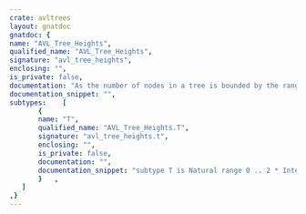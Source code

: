 ```yaml
---
crate: avltrees
layout: gnatdoc
gnatdoc: {
name: "AVL_Tree_Heights",
qualified_name: "AVL_Tree_Heights",
signature: "avl_tree_heights",
enclosing: "",
is_private: false,
documentation: "As the number of nodes in a tree is bounded by the range of a\npointer, so too is the height of the tree. The range provided\nby this type should amply suffice for an AVL tree.",
documentation_snippet: "",
subtypes:    [
       {
       name: "T",
       qualified_name: "AVL_Tree_Heights.T",
       signature: "avl_tree_heights.t",
       enclosing: "",
       is_private: false,
       documentation: "",
       documentation_snippet: "subtype T is Natural range 0 .. 2 * Integer'Size - 1;",
       }   ,
   ]
,}
---
```

